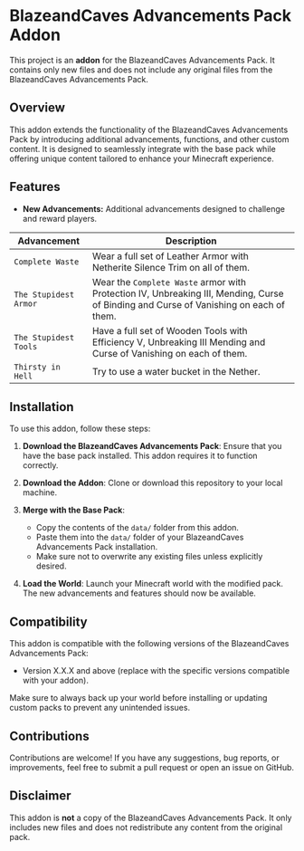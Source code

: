 # BlazeandCaves Advancements Pack Addon

This project is an **addon** for the BlazeandCaves Advancements Pack. It contains only new files and does not include any original files from the BlazeandCaves Advancements Pack.

## Overview

This addon extends the functionality of the BlazeandCaves Advancements Pack by introducing additional advancements, functions, and other custom content. It is designed to seamlessly integrate with the base pack while offering unique content tailored to enhance your Minecraft experience.

## Features

- **New Advancements:** Additional advancements designed to challenge and reward players.

| Advancement           | Description                                                                                                                           |
| --------------------- | ------------------------------------------------------------------------------------------------------------------------------------- |
| `Complete Waste`      | Wear a full set of Leather Armor with Netherite Silence Trim on all of them.                                                          |
| `The Stupidest Armor` | Wear the `Complete Waste` armor with Protection IV, Unbreaking III, Mending, Curse of Binding and Curse of Vanishing on each of them. |
| `The Stupidest Tools` | Have a full set of Wooden Tools with Efficiency V, Unbreaking III Mending and Curse of Vanishing on each of them.                     |
| `Thirsty in Hell`     | Try to use a water bucket in the Nether.                                                                                              |

## Installation

To use this addon, follow these steps:

1. **Download the BlazeandCaves Advancements Pack**: Ensure that you have the base pack installed. This addon requires it to function correctly.
2. **Download the Addon**: Clone or download this repository to your local machine.

3. **Merge with the Base Pack**:

   - Copy the contents of the `data/` folder from this addon.
   - Paste them into the `data/` folder of your BlazeandCaves Advancements Pack installation.
   - Make sure not to overwrite any existing files unless explicitly desired.

4. **Load the World**: Launch your Minecraft world with the modified pack. The new advancements and features should now be available.

## Compatibility

This addon is compatible with the following versions of the BlazeandCaves Advancements Pack:

- Version X.X.X and above (replace with the specific versions compatible with your addon).

Make sure to always back up your world before installing or updating custom packs to prevent any unintended issues.

## Contributions

Contributions are welcome! If you have any suggestions, bug reports, or improvements, feel free to submit a pull request or open an issue on GitHub.

## Disclaimer

This addon is **not** a copy of the BlazeandCaves Advancements Pack. It only includes new files and does not redistribute any content from the original pack.
